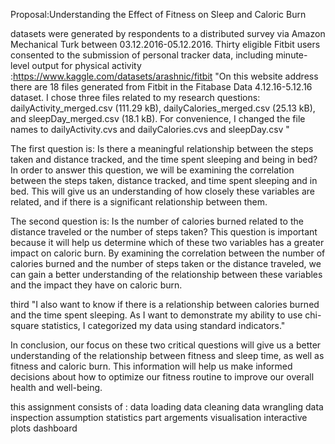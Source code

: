 
Proposal:Understanding the Effect of Fitness on Sleep and Caloric Burn

datasets were generated by respondents to a distributed survey via Amazon Mechanical Turk between 03.12.2016-05.12.2016.  Thirty eligible Fitbit users consented to the submission of personal tracker data, including minute-level output for physical activity :https://www.kaggle.com/datasets/arashnic/fitbit "On this website address there are 18 files generated from Fitbit in the Fitabase Data 4.12.16-5.12.16 dataset. I chose three files related to my research questions: dailyActivity_merged.csv (111.29 kB), dailyCalories_merged.csv (25.13 kB), and sleepDay_merged.csv (18.1 kB). For convenience, I changed the file names to dailyActivity.cvs and dailyCalories.cvs and sleepDay.csv "

The first question is: Is there a meaningful relationship between the steps taken and distance tracked, and the time spent sleeping and being in bed? In order to answer this question, we will be examining the correlation between the steps taken, distance tracked, and time spent sleeping and in bed. This will give us an understanding of how closely these variables are related, and if there is a significant relationship between them.

The second question is: Is the number of calories burned related to the distance traveled or the number of steps taken? This question is important because it will help us determine which of these two variables has a greater impact on caloric burn. By examining the correlation between the number of calories burned and the number of steps taken or the distance traveled, we can gain a better understanding of the relationship between these variables and the impact they have on caloric burn.

third "I also want to know if there is a relationship between  calories burned and the time spent sleeping. As I want to demonstrate my ability to use chi-square statistics, I categorized my data using standard indicators." 

In conclusion, our focus on these two critical questions will give us a better understanding of the relationship between fitness and sleep time, as well as fitness and caloric burn. This information will help us make informed decisions about how to optimize our fitness routine to improve our overall health and well-being.

this assignment consists of : 
data loading
data cleaning 
data wrangling
data inspection 
assumption 
statistics part
argements 
visualisation
interactive plots
dashboard
